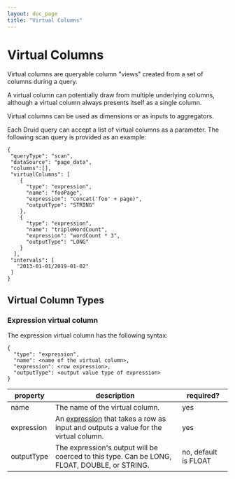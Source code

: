 ```yaml
---
layout: doc_page
title: "Virtual Columns"
---
```


<!--
  ~ Licensed to the Apache Software Foundation (ASF) under one
  ~ or more contributor license agreements.  See the NOTICE file
  ~ distributed with this work for additional information
  ~ regarding copyright ownership.  The ASF licenses this file
  ~ to you under the Apache License, Version 2.0 (the
  ~ "License"); you may not use this file except in compliance
  ~ with the License.  You may obtain a copy of the License at
  ~
  ~   http://www.apache.org/licenses/LICENSE-2.0
  ~
  ~ Unless required by applicable law or agreed to in writing,
  ~ software distributed under the License is distributed on an
  ~ "AS IS" BASIS, WITHOUT WARRANTIES OR CONDITIONS OF ANY
  ~ KIND, either express or implied.  See the License for the
  ~ specific language governing permissions and limitations
  ~ under the License.
  -->

# Virtual Columns

Virtual columns are queryable column "views" created from a set of columns during a query. 

A virtual column can potentially draw from multiple underlying columns, although a virtual column always presents itself as a single column.

Virtual columns can be used as dimensions or as inputs to aggregators.

Each Druid query can accept a list of virtual columns as a parameter. The following scan query is provided as an example:

```
{
 "queryType": "scan",
 "dataSource": "page_data",
 "columns":[],
 "virtualColumns": [
    {
      "type": "expression",
      "name": "fooPage",
      "expression": "concat('foo' + page)",
      "outputType": "STRING"
    },
    {
      "type": "expression",
      "name": "tripleWordCount",
      "expression": "wordCount * 3",
      "outputType": "LONG"
    }
  ],
 "intervals": [
   "2013-01-01/2019-01-02"
 ] 
}
```


## Virtual Column Types

### Expression virtual column

The expression virtual column has the following syntax:

```
{
  "type": "expression",
  "name": <name of the virtual column>,
  "expression": <row expression>,
  "outputType": <output value type of expression>
}
```

|property|description|required?|
|--------|-----------|---------|
|name|The name of the virtual column.|yes|
|expression|An [expression](../misc/math-expr.html) that takes a row as input and outputs a value for the virtual column.|yes|
|outputType|The expression's output will be coerced to this type. Can be LONG, FLOAT, DOUBLE, or STRING.|no, default is FLOAT|
